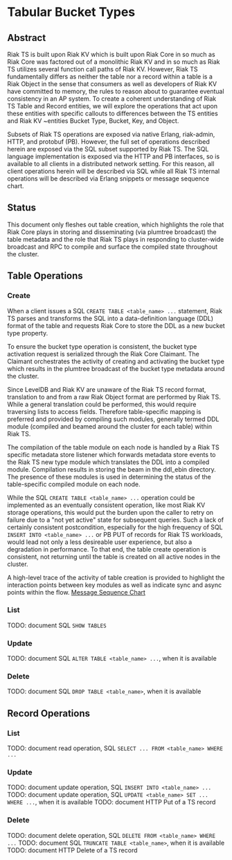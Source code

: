 # Tabular Bucket Types
## Abstract
Riak TS is built upon Riak KV which is built upon Riak Core in so much as
Riak Core was factored out of a monolithic Riak KV and in so much as Riak TS
utilizes several function call paths of Riak KV. However, Riak TS fundamentally
differs as neither the table nor a record within a table is a Riak Object in the
sense that consumers as well as developers of Riak KV have committed to memory,
the rules to reason about to guarantee eventual consistency in an AP system.
To create a coherent understanding of Riak TS Table and Record entities, we will
explore the operations that act upon these entities with specific callouts to
differences between the TS entities and Riak KV ~entities Bucket Type, Bucket,
Key, and Object.

Subsets of Riak TS operations are exposed via native Erlang, riak-admin, HTTP,
and protobuf (PB). However, the full set of operations described herein are
exposed via the SQL subset supported by Riak TS. The SQL language implementation
is exposed via the HTTP and PB interfaces, so is available to all clients in a
distributed network setting. For this reason, all client operations herein will
be described via SQL while all Riak TS internal operations will be described via
Erlang snippets or message sequence chart.

## Status
This document only fleshes out table creation, which highlights the role that
Riak Core plays in storing and disseminating (via plumtree broadcast) the
table metadata and the role that Riak TS plays in responding to cluster-wide
broadcast and RPC to compile and surface the compiled state throughout the
cluster.

## Table Operations
### Create
When a client issues a SQL `CREATE TABLE <table_name> ...` statement, Riak TS
parses and transforms the SQL into a data-definition language (DDL) format of
the table and requests Riak Core to store the DDL as a new bucket type property.

To ensure the bucket type operation is consistent, the bucket type activation
request is serialized through the Riak Core Claimant. The Claimant orchestrates
the activity of creating and activating the bucket type which results in the
plumtree broadcast of the bucket type metadata around the cluster.

Since LevelDB and Riak KV are unaware of the Riak TS record format, translation
to and from a raw Riak Object format are performed by Riak TS. While a general
translation could be performed, this would require traversing lists to access
fields. Therefore table-specific mapping is preferred and provided by compiling
such modules, generally termed DDL module (compiled and beamed around the
cluster for each table) within Riak TS.

The compilation of the table module on each node is handled by a Riak TS specific
metadata store listener which forwards metadata store events to the Riak TS
new type module which translates the DDL into a compiled module. Compilation
results in storing the beam in the ddl_ebin directory. The presence of these
modules is used in determining the status of the table-specific compiled module
on each node.

While the SQL `CREATE TABLE <table_name> ...` operation could be implemented as
an eventually consistent operation, like most Riak KV storage operations, this
would put the burden upon the caller to retry on failure due to a "not yet
active" state for subsequent queries. Such a lack of certainly consistent
postcondition, especially for the high frequency of SQL `INSERT INTO <table_name> ...`
or PB PUT of records for Riak TS workloads, would lead not only a less desireable
user experience, but also a degradation in performance. To that end, the table
create operation is consistent, not returning until the table is created on all
active nodes in the cluster.

A high-level trace of the activity of table creation is provided to highlight
the interaction points between key modules as well as indicate sync and async
points within the flow.
[Message Sequence Chart](./tabular_buckets_create_table.svg)

### List
TODO: document SQL `SHOW TABLES`
### Update
TODO: document SQL `ALTER TABLE <table_name> ...`, when it is available
### Delete
TODO: document SQL `DROP TABLE <table_name>`, when it is available

## Record Operations
### List
TODO: document read operation, SQL `SELECT ... FROM <table_name> WHERE ...`
### Update
TODO: document update operation, SQL `INSERT INTO <table_name> ...`
TODO: document update operation, SQL `UPDATE <table_name> SET ... WHERE ...`, when it is available
TODO: document HTTP Put of a TS record
### Delete
TODO: document delete operation, SQL `DELETE FROM <table_name> WHERE ...`
TODO: document SQL `TRUNCATE TABLE <table_name>`, when it is available
TODO: document HTTP Delete of a TS record
